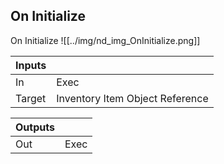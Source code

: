 ## On Initialize
On Initialize
![[../img/nd_img_OnInitialize.png]]

|Inputs||
|--|--|
| In | Exec |
| Target | Inventory Item Object Reference |

|Outputs||
|--|--|
| Out | Exec |
